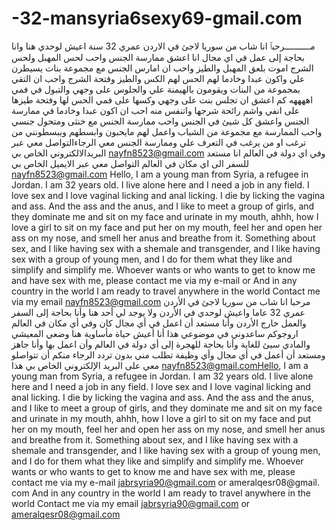 # -32-mansyria6sexy69-gmail.com
مــــــــــرحبٱ انا شاب من سوريا لاجئ في الاردن عمري 32 سنة اعيش لوحدي هنا وانا بحاجة إلى عمل في اي مجال انا اعشق ممارسة الجنس واحب لحس المهبل ولحس الشرج اموت بلعق المهبل والطيز واحب ان امارس الجنس مع مجموعة بنات يسيطرن علي واكون عبدا وخادما لهم الحس لهم الكس والطيز وفتحة الشرج واحب ان التقي بمجموعة من البنات ويقومون بالهيمنة علي والجلوس على وجهي والتبول في فمي اههههه كم اعشق ان تجلس بنت على وجهي وكسها على فمي الحس لها وفتحة طيزها على انفي واشم رائحة شرجها واتنفس منه احب ان اكون عبدا وخادما في ممارسة الجنس واعشق كل شيئ في الجنس واحب ممارسة الجنس مع خنثى ومتحول جنسي واحب الممارسة مع مجموعة من الشباب واعمل لهم مايحبون وابسطهم ويبسطونني من ترغب او من يرغب في التعرف علي وممارسة الجنس معي الرجاءالتواصل معي عبر البريدالالكتروني الخاص بي nayfn8523@gmail.com وفي اي دولة في العالم انا مستعد للسفر الى اي مكان في العالم التواصل معي عبر الايميل الخاص بي nayfn8523@gmail.com
Hello, I am a young man from Syria, a refugee in Jordan. I am 32 years old. I live alone here and I need a job in any field. I love sex and I love vaginal licking and anal licking. I die by licking the vagina and ass. And the ass and the anus, and I like to meet a group of girls, and they dominate me and sit on my face and urinate in my mouth, ahhh, how I love a girl to sit on my face and put her on my mouth, feel her and open her ass on my nose, and smell her anus and breathe from it. Something about sex, and I like having sex with a shemale and transgender, and I like having sex with a group of young men, and I do for them what they like and simplify and simplify me. Whoever wants or who wants to get to know me and have sex with me, please contact me via my e-mail  or And in any country in the world I am ready to travel anywhere in the world Contact me via my email nayfn8523@gmail.com
مرحبا 
انا شاب من سوريا لاجئ في الأردن عمري 32 عاما واعيش لوحدي في الأردن ولا يوجد لي أحد هنا وأنا بحاجة إلى السفر والعمل خارج الأردن وأنا مستعد أن اعمل في أي مجال كان وفي أي مكان في العالم اروجوكم ساعدوني في موضوعي هذا أنا أعيش حياة مأساوية هنا وضعي المعيشي والمادي سيئ للغاية وأنا بحاجة للهجرة إلى أي دولة في العالم وأن اعمل بها وأنا جاهز ومستعد أن أعمل في أي مجال وأي وظيفة تطلب مني بدون تردد الرجاء منكم أن تتواصلو معي على البريد الإلكتروني الخاص بي هذا nayfn8523@gmail.comHello, I am a young man from Syria, a refugee in Jordan. I am 32 years old. I live alone here and I need a job in any field. I love sex and I love vaginal licking and anal licking. I die by licking the vagina and ass.  And the ass and the anus, and I like to meet a group of girls, and they dominate me and sit on my face and urinate in my mouth, ahhh, how I love a girl to sit on my face and put her on my mouth, feel her and open her ass on my nose, and smell her anus and breathe from it.  Something about sex, and I like having sex with a shemale and transgender, and I like having sex with a group of young men, and I do for them what they like and simplify and simplify me. Whoever wants or who wants to get to know me and have sex with me, please contact me via my e-mail jabrsyria90@gmail.com or ameralqesr08@gmail.  com And in any country in the world I am ready to travel anywhere in the world Contact me via my email jabrsyria90@gmail.com or ameralqesr08@gmail.com
